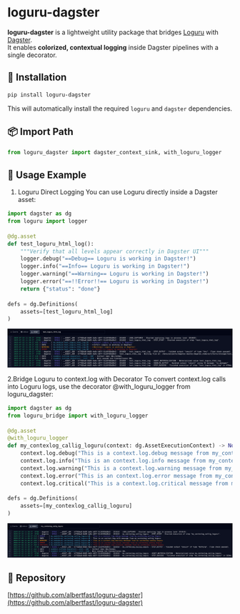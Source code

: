 # loguru-dagster

**loguru-dagster** is a lightweight utility package that bridges [Loguru](https://github.com/Delgan/loguru) with [Dagster](https://dagster.io/).  
It enables **colorized, contextual logging** inside Dagster pipelines with a single decorator.

## 🚀 Installation

```bash
pip install loguru-dagster
```

This will automatically install the required `loguru` and `dagster` dependencies.

## 📦 Import Path

```python
from loguru_dagster import dagster_context_sink, with_loguru_logger
```

## 🧪 Usage Example

1. Loguru Direct Logging
You can use Loguru directly inside a Dagster asset:

```python
import dagster as dg
from loguru import logger

@dg.asset
def test_loguru_html_log():
    """Verify that all levels appear correctly in Dagster UI"""
    logger.debug("==Debug== Loguru is working in Dagster!")
    logger.info("==Info== Loguru is working in Dagster!")
    logger.warning("==Warning== Loguru is working in Dagster!")
    logger.error("==!!Error!!== Loguru is working in Dagster!")
    return {"status": "done"}

defs = dg.Definitions(
    assets=[test_loguru_html_log]
)
```

![Loguru Direct Logging](./images/test_loguru_html_log.png)

2.Bridge Loguru to context.log with Decorator
To convert context.log calls into Loguru logs, use the decorator @with_loguru_logger from loguru_dagster:

```python
import dagster as dg
from loguru_bridge import with_loguru_logger

@dg.asset
@with_loguru_logger
def my_contexlog_callig_loguru(context: dg.AssetExecutionContext) -> None:
    context.log.debug("This is a context.log.debug message from my_contexlog_callig_loguru")
    context.log.info("This is an context.log.info message from my_contexlog_callig_loguru")
    context.log.warning("This is a context.log.warning message from my_contexlog_callig_loguru")
    context.log.error("This is an context.log.error message from my_contexlog_callig_loguru")
    context.log.critical("This is a context.log.critical message from my_contexlog_callig_loguru")

defs = dg.Definitions(
    assets=[my_contexlog_callig_loguru]
)
```

![Loguru Context Log Bridge](./images/my_contexlog_callig_loguru.png)

## 🔗 Repository

[https://github.com/albertfast/loguru-dagster](https://github.com/albertfast/loguru-dagster)
